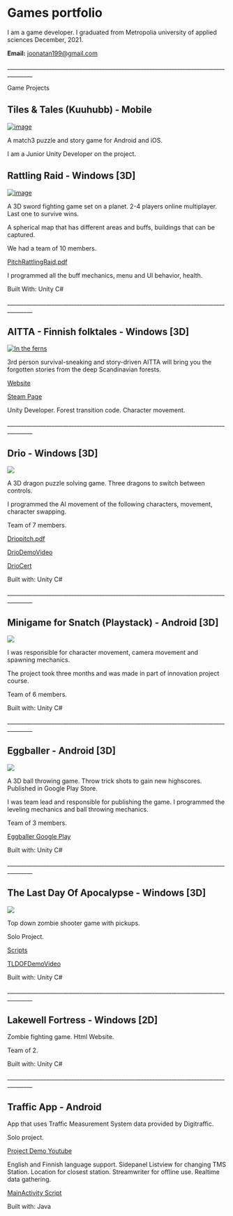 # Games portfolio

I am a game developer.
I graduated from Metropolia university of applied sciences December, 2021.



**Email:**  joonatan199@gmail.com

\_\_\_\_\_\_\_\_\_\_\_\_\_\_\_\_\_\_\_\_\_\_\_\_\_\_\_\_\_\_\_\_\_\_\_\_\_\_\_\_\_\_\_\_\_\_\_\_\_\_\_\_\_\_\_\_\_\_\_\_\_\_\_\_\_\_\_\_\_\_\_\_\_\_\_\_\_\_\_\_\_\_\_\_\_\_\_

Game Projects

## Tiles & Tales (Kuuhubb) - Mobile
[![image](https://scontent.fqlf1-2.fna.fbcdn.net/v/t39.30808-6/274935198_679947740106415_6184484367866252634_n.jpg?_nc_cat=104&ccb=1-7&_nc_sid=e3f864&_nc_ohc=ryX8jVhbc6gAX_aiiDJ&_nc_oc=AQnxRKm1JZHX3fTrpPNxndBxnXzgyK8rj4AnEMOhI4YaEc34iPzMaJQvLx208lSnerJbuKtBxa415sleqo5Jp0kT&_nc_ht=scontent.fqlf1-2.fna&oh=00_AfASWu_B7zv7U7qbk7k2_5VJ3C6DzcMaviaByHA5cOFkUg&oe=63BD495C)](#)

A match3 puzzle and story game for Android and iOS.

I am a Junior Unity Developer on the project.


## Rattling Raid - Windows [3D]
[![image](https://user-images.githubusercontent.com/60940224/180957800-3447f821-37d5-4053-b8cd-717bc5c35b05.png)](#)

A 3D sword fighting game set on a planet. 2-4 players online multiplayer. Last one to survive wins.

A spherical map that has different areas and buffs, buildings that can be captured.

We had a team of 10 members.

[PitchRattlingRaid.pdf](https://github.com/JoonatanRitalahti/portfolio/blob/master/GameFiles/Rattling%20Raid/Pitch%20Rattling%20Raid.pdf)

I programmed all the buff mechanics, menu and UI behavior, health.

Built With: Unity C#

\_\_\_\_\_\_\_\_\_\_\_\_\_\_\_\_\_\_\_\_\_\_\_\_\_\_\_\_\_\_\_\_\_\_\_\_\_\_\_\_\_\_\_\_\_\_\_\_\_\_\_\_\_\_\_\_\_\_\_\_\_\_\_\_\_\_\_\_\_\_\_\_\_\_\_\_\_\_\_\_\_\_\_\_\_\_\_
## AITTA - Finnish folktales - Windows [3D]
[![In the ferns](https://user-images.githubusercontent.com/60940224/198314903-732bff73-6492-439b-9eab-f211e1ed0f1e.jpg)](https://www.aittafinnishfolktales.com/)

3rd person survival-sneaking and story-driven AITTA will bring you the forgotten stories from the deep Scandinavian forests.

[Website](https://www.aittafinnishfolktales.com/)

[Steam Page](https://store.steampowered.com/app/1942150/AITTA__Finnish_folktales/)

Unity Developer. Forest transition code. Character movement.

\_\_\_\_\_\_\_\_\_\_\_\_\_\_\_\_\_\_\_\_\_\_\_\_\_\_\_\_\_\_\_\_\_\_\_\_\_\_\_\_\_\_\_\_\_\_\_\_\_\_\_\_\_\_\_\_\_\_\_\_\_\_\_\_\_\_\_\_\_\_\_\_\_\_\_\_\_\_\_\_\_\_\_\_\_\_\_

## Drio - Windows [3D]
[![](https://user-images.githubusercontent.com/60940224/180957089-f5bdb65b-bbee-4294-b016-dc8b1acac092.png)](#)

A 3D dragon puzzle solving game. Three dragons to switch between controls.

I programmed the AI movement of the following characters, movement, character swapping.

Team of 7 members.

[Driopitch.pdf](https://github.com/JoonatanRitalahti/portfolio/blob/master/GameFiles/Drio/Drio%20pitch.pdf)

[DrioDemoVideo](https://youtu.be/pT3_CnzERUw)

[DrioCert](https://github.com/JoonatanRitalahti/portfolio/blob/master/GameFiles/Certifications/PreBitDiploma.jpg)

Built with: Unity C#

\_\_\_\_\_\_\_\_\_\_\_\_\_\_\_\_\_\_\_\_\_\_\_\_\_\_\_\_\_\_\_\_\_\_\_\_\_\_\_\_\_\_\_\_\_\_\_\_\_\_\_\_\_\_\_\_\_\_\_\_\_\_\_\_\_\_\_\_\_\_\_\_\_\_\_\_\_\_\_\_\_\_\_\_\_\_\_

## Minigame for Snatch (Playstack) - Android [3D]
[![](https://i0.wp.com/invisioncommunity.co.uk/wp-content/uploads/2019/07/snatch.jpg)](#)

I was responsible for character movement, camera movement and spawning mechanics.

The project took three months and was made in part of innovation project course.

Team of 6 members.

Built with: Unity C#

\_\_\_\_\_\_\_\_\_\_\_\_\_\_\_\_\_\_\_\_\_\_\_\_\_\_\_\_\_\_\_\_\_\_\_\_\_\_\_\_\_\_\_\_\_\_\_\_\_\_\_\_\_\_\_\_\_\_\_\_\_\_\_\_\_\_\_\_\_\_\_\_\_\_\_\_\_\_\_\_\_\_\_\_\_\_\_

## Eggballer - Android [3D]
[![](https://user-images.githubusercontent.com/60940224/180956530-27c66db7-b8de-47e5-94a8-261c607ffca5.png)](#)

A 3D ball throwing game. Throw trick shots to gain new highscores. Published in Google Play Store.

I was team lead and responsible for publishing the game. I programmed the leveling mechanics and ball throwing mechanics.

Team of 3 members.

[Eggballer Google Play](https://play.google.com/store/apps/details?id=com.sponxiegames.Eggballer)

Built with: Unity C#

\_\_\_\_\_\_\_\_\_\_\_\_\_\_\_\_\_\_\_\_\_\_\_\_\_\_\_\_\_\_\_\_\_\_\_\_\_\_\_\_\_\_\_\_\_\_\_\_\_\_\_\_\_\_\_\_\_\_\_\_\_\_\_\_\_\_\_\_\_\_\_\_\_\_\_\_\_\_\_\_\_\_\_\_\_\_\_

## The Last Day Of Apocalypse - Windows [3D]
[![](https://user-images.githubusercontent.com/70762566/180955737-e41fb4d3-3f81-4cca-8811-14d9a6e7c3a8.png)](#)

Top down zombie shooter game with pickups.

Solo Project.

[Scripts](https://github.com/JoonatanRitalahti/portfolio/tree/master/GameFiles/Code%20Samples/The%20Last%20Day%20Of%20Apocalypse)

[TLDOFDemoVideo](https://youtu.be/kzJaF3Qlndc)

Built with: Unity C#

\_\_\_\_\_\_\_\_\_\_\_\_\_\_\_\_\_\_\_\_\_\_\_\_\_\_\_\_\_\_\_\_\_\_\_\_\_\_\_\_\_\_\_\_\_\_\_\_\_\_\_\_\_\_\_\_\_\_\_\_\_\_\_\_\_\_\_\_\_\_\_\_\_\_\_\_\_\_\_\_\_\_\_\_\_\_\_

## Lakewell Fortress - Windows [2D]

Zombie fighting game. Html Website.

Team of 2.

Built with: Unity C#

\_\_\_\_\_\_\_\_\_\_\_\_\_\_\_\_\_\_\_\_\_\_\_\_\_\_\_\_\_\_\_\_\_\_\_\_\_\_\_\_\_\_\_\_\_\_\_\_\_\_\_\_\_\_\_\_\_\_\_\_\_\_\_\_\_\_\_\_\_\_\_\_\_\_\_\_\_\_\_\_\_\_\_\_\_\_\_

## Traffic App - Android

App that uses Traffic Measurement System data provided by Digitraffic.

Solo project.

[Project Demo Youtube](https://youtu.be/FU_cDRMsqKo)

English and Finnish language support. Sidepanel Listview for changing TMS Station. Location for closest station. Streamwriter for offline use. Realtime data gathering.

[MainActivity Script](https://github.com/JoonatanRitalahti/portfolio/blob/master/GameFiles/Code%20Samples/Traffic%20App%20Scripts/Main3Activity.java)

Built with: Java
